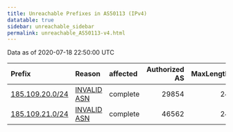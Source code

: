 ```yaml
---
title: Unreachable Prefixes in AS50113 (IPv4)
datatable: true
sidebar: unreachable_sidebar
permalink: unreachable_AS50113-v4.html
---
```


Data as of 2020-07-18 22:50:00 UTC


<div class="datatable-begin"></div>

| Prefix                                                   | Reason                                                                                                 | affected   |   Authorized AS |   MaxLength | Anchor                                         |   unreachable /24s |
|:---------------------------------------------------------|:-------------------------------------------------------------------------------------------------------|:-----------|----------------:|------------:|:-----------------------------------------------|-------------------:|
| [185.109.20.0/24](https://stat.ripe.net/185.109.20.0/24) | [INVALID ASN](https://rpki-validator.ripe.net/announcement-preview?asn=AS50113&prefix=185.109.20.0/24) | complete   |           29854 |          24 | [RIPE](unreachable_RIPE_NCC_RPKI_Root-v4.html) |                  1 |
| [185.109.21.0/24](https://stat.ripe.net/185.109.21.0/24) | [INVALID ASN](https://rpki-validator.ripe.net/announcement-preview?asn=AS50113&prefix=185.109.21.0/24) | complete   |           46562 |          24 | [RIPE](unreachable_RIPE_NCC_RPKI_Root-v4.html) |                  1 |

<div class="datatable-end"></div>
